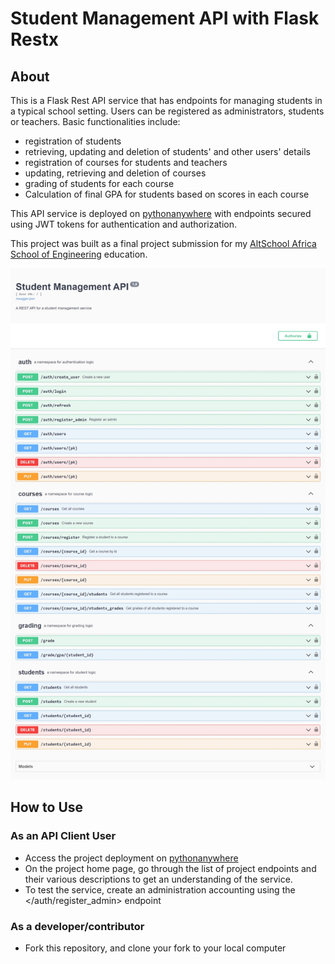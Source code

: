 # **Student Management API with Flask Restx**

## **About**
This is a Flask Rest API service that has endpoints for managing students in a typical school setting.
Users can be registered as administrators, students or teachers.
Basic functionalities include:
- registration of students
- retrieving, updating and deletion of students' and other users' details
- registration of courses for students and teachers
- updating, retrieving and deletion of courses
- grading of students for each course
- Calculation of final GPA for students based on scores in each course

This API service is deployed on [pythonanywhere](http://priscillab.pythonanywhere.com/) with endpoints secured using JWT tokens for authentication and authorization.

This project was built as a final project submission for my [AltSchool Africa School of Engineering](https://www.altschoolafrica.com/schools/engineering) education.

![Capture of service endpoints](images/service-endpoints-capture.jpeg)


## How to Use

### As an API Client User
- Access the project deployment on [pythonanywhere](http://priscillab.pythonanywhere.com/)
- On the project home page, go through the list of project endpoints and their various descriptions to get an understanding of the service.
- To test the service, create an administration accounting using the </auth/register_admin> endpoint
### As a developer/contributor
- Fork this repository, and clone your fork to your local computer
